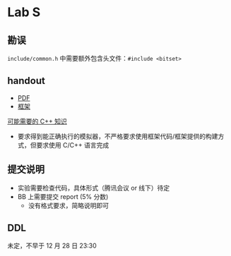 # Lab S

## 勘误

`include/common.h` 中需要额外包含头文件：`#include <bitset>`

## handout

- [PDF](/pdf/LAB_S.pdf)
- [框架](/LAB_S_Attachment.zip)

[可能需要的 C++ 知识](/resource/cpp.html)

- 要求得到能正确执行的模拟器，不严格要求使用框架代码/框架提供的构建方式，但要求使用 C/C++ 语言完成

## 提交说明

- 实验需要检查代码，具体形式（腾讯会议 or 线下）待定
- BB 上需要提交 report (5% 分数)
  - 没有格式要求，简略说明即可

## DDL

未定，不早于 12 月 28 日 23:30

